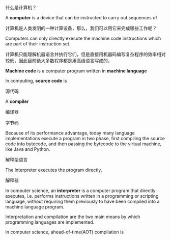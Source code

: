 什么是计算机？

A **computer** is a device that can be instructed to carry out sequences of 

计算机是人类发明的一种计算设备，那么，我们可以用它来完成哪些工作呢？

Computers can only directly execute the machine code instructions which are part of their instruction set.

计算机只能理解机器语言并执行它们，但是直接用机器码编写复杂程序的效率相对较低，因此目前绝大多数程序都是用高级语言写成的。

**Machine code** is a computer program written in **machine language**

In computing, **source code** is  

源代码

A **compiler**  

编译器

字节码

Because of its performance advantage, today many language implementations execute a program in two phase, first compiling the source code into bytecode, and then passing the bytecode to the virtual machine, like Java and Python.



解释型语言

The interpreter executes the program directly,

解释器

In computer science, an **interpreter** is a computer program that directly executes, i.e. performs instructions written in a programming or scripting language, without requiring them previously to have been compiled into a machine language program.

Interpretation and compilation are the two main means by which programming languages are implemented.

In computer science, ahead-of-time(AOT) compilation is 